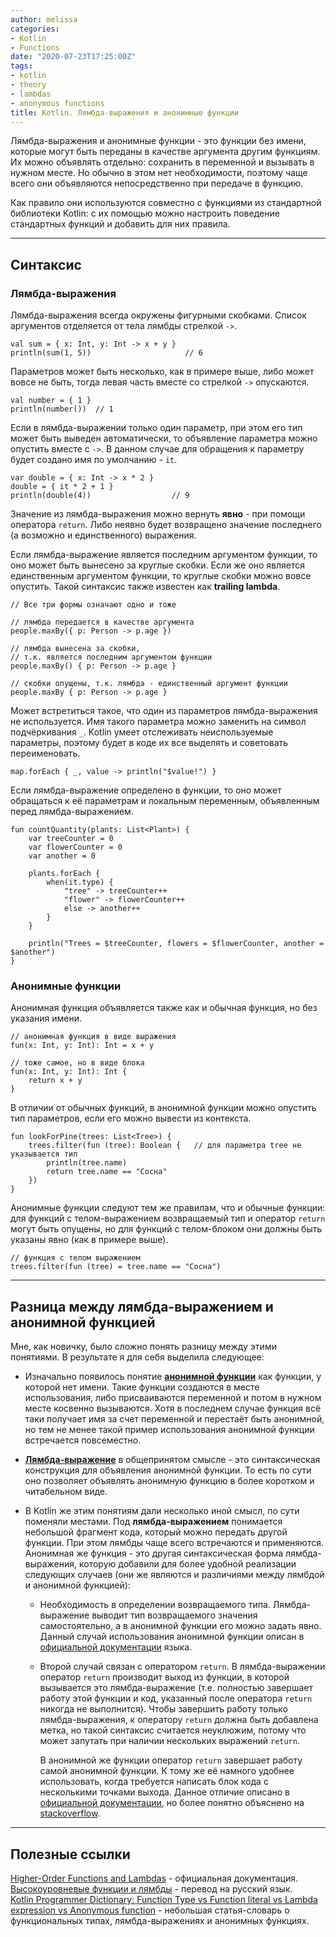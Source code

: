 ```yaml
---
author: melissa
categories:
- Kotlin
- Functions
date: "2020-07-23T17:25:00Z"
tags:
- kotlin
- theory
- lambdas
- anonymous functions
title: Kotlin. Лямбда-выражения и анонимные функции
---
```


Лямбда-выражения и анонимные функции - это функции без имени, которые могут быть переданы в качестве аргумента другим функциям. Их можно объявлять отдельно: сохранить в переменной и вызывать в нужном месте. Но обычно в этом нет необходимости, поэтому чаще всего они объявляются непосредственно при передаче в функцию.

Как правило они используются совместно с функциями из стандартной библиотеки Kotlin: с их помощью можно настроить поведение стандартных функций и добавить для них правила.

***

## Синтаксис

### Лямбда-выражения

Лямбда-выражения всегда окружены фигурными скобками. Список аргументов отделяется от тела лямбды стрелкой `->`.

```
val sum = { x: Int, y: Int -> x + y }
println(sum(1, 5))                     // 6
```

Параметров может быть несколько, как в примере выше, либо может вовсе не быть, тогда левая часть вместе со стрелкой `->` опускаются.

```
val number = { 1 }
println(number())  // 1
```

Если в лямбда-выражении только один параметр, при этом его тип может быть выведен автоматически, то объявление параметра можно опустить вместе с `->`. В данном случае для обращения к параметру будет создано имя по умолчанию - `it`.

```
var double = { x: Int -> x * 2 }
double = { it * 2 + 1 }
println(double(4))                  // 9
```

Значение из лямбда-выражения можно вернуть **явно** - при помощи оператора `return`. Либо неявно будет возвращено значение последнего (а возможно и единственного) выражения.

Если лямбда-выражение является последним аргументом функции, то оно может быть вынесено за круглые скобки. Если же оно является единственным аргументом функции, то круглые скобки можно вовсе опустить. Такой синтаксис также известен как **trailing lambda**.

```
// Все три формы означают одно и тоже

// лямбда передается в качестве аргумента
people.maxBy({ р: Person -> p.age })

// лямбда вынесена за скобки,
// т.к. является последним аргументом функции
people.maxBy() { р: Person -> p.age }

// скобки опущены, т.к. лямбда - единственный аргумент функции
people.maxBy { р: Person -> p.age }
```

Может встретиться такое, что один из параметров лямбда-выражения не используется. Имя такого параметра можно заменить на символ подчёркивания `_`. Kotlin умеет отслеживать неиспользуемые параметры, поэтому будет в коде их все выделять и советовать переименовать.

```
map.forEach { _, value -> println("$value!") }
```

Если лямбда-выражение определено в функции, то оно может обращаться к её параметрам и локальным переменным, объявленным перед лямбда-выражением.

```
fun countQuantity(plants: List<Plant>) {
    var treeCounter = 0
    var flowerCounter = 0
    var another = 0

    plants.forEach {
        when(it.type) {
            "tree" -> treeCounter++
            "flower" -> flowerCounter++
            else -> another++
        }
    }

    println("Trees = $treeCounter, flowers = $flowerCounter, another = $another")
}
```


### Анонимные функции

Анонимная функция объявляется также как и обычная функция, но без указания имени.

```
// анонимная функция в виде выражения
fun(x: Int, y: Int): Int = x + y

// тоже самое, но в виде блока
fun(x: Int, y: Int): Int {
    return x + y
}
```

В отличии от обычных функций, в анонимной функции можно опустить тип параметров, если его можно вывести из контекста.

```
fun lookForPine(trees: List<Tree>) {
    trees.filter(fun (tree): Boolean {   // для параметра tree не указывается тип
        println(tree.name)
        return tree.name == "Сосна"
  	})
}
```

Анонимные функции следуют тем же правилам, что и обычные функции: для функций с телом-выражением возвращаемый тип и оператор `return` могут быть опущены, но для функций с телом-блоком они должны быть указаны явно (как в примере выше).

```
// функция с телом выражением
trees.filter(fun (tree) = tree.name == "Сосна")
```

***

## Разница между лямбда-выражением и анонимной функцией

Мне, как новичку, было сложно понять разницу между этими понятиями. В результате я для себя выделила следующее:
- Изначально появилось понятие [**анонимной функции**](https://ru.wikipedia.org/wiki/%D0%90%D0%BD%D0%BE%D0%BD%D0%B8%D0%BC%D0%BD%D0%B0%D1%8F_%D1%84%D1%83%D0%BD%D0%BA%D1%86%D0%B8%D1%8F "ru.wikipedia.org") как функции, у которой нет имени. Такие функции создаются в месте использования, либо присваиваются переменной и потом в нужном месте косвенно вызываются. Хотя в последнем случае функция всё таки получает имя за счет переменной и перестаёт быть анонимной, но тем не менее такой пример использования анонимной функции встречается повсеместно.  

- [**Лямбда-выражение**](https://ru.wikipedia.org/wiki/%D0%9B%D1%8F%D0%BC%D0%B1%D0%B4%D0%B0-%D0%B2%D1%8B%D1%80%D0%B0%D0%B6%D0%B5%D0%BD%D0%B8%D0%B5 "ru.wikipedia.org") в общепринятом смысле - это синтаксическая конструкция для объявления анонимной функции. То есть по сути оно позволяет объявлять анонимную функцию в более коротком и читабельном виде.

- В Kotlin же этим понятиям дали несколько иной смысл, по сути поменяли местами. Под **лямбда-выражением** понимается небольшой фрагмент кода, который можно передать другой функции. При этом лямбды чаще всего встречаются и применяются. Анонимная же функция - это другая синтаксическая форма лямбда-выражения, которую добавили для более удобной реализации следующих случаев (они же являются и различиями между лямбдой и анонимной функцией):
  - Необходимость в определении возвращаемого типа. Лямбда-выражение выводит тип возвращаемого значения самостоятельно, а в анонимной функции его можно задать явно. Данный случай использования анонимной функции описан в [официальной документации](https://kotlinlang.org/docs/reference/lambdas.html#anonymous-functions "kotlinlang.org") языка.

  - Второй случай связан с оператором `return`. В лямбда-выражении оператор `return` производит выход из функции, в которой вызывается это лямбда-выражение (т.е. полностью завершает работу этой функции и код, указанный после оператора `return` никогда не выполнится). Чтобы завершить работу только лямбда-выражения, к оператору `return` должна быть добавлена метка, но такой синтаксис считается неуклюжим, потому что может запутать при наличии нескольких выражений `return`.

      В анонимной же функции оператор `return` завершает работу самой анонимной функции. К тому же её намного удобнее использовать, когда требуется написать блок кода с несколькими точками выхода. Данное отличие описано в [официальной документации](https://kotlinlang.org/docs/reference/lambdas.html#anonymous-functions), но более понятно объяснено на [stackoverflow](https://stackoverflow.com/a/48112360/13626164 "stackoverflow.com").

***

## Полезные ссылки

[Higher-Order Functions and Lambdas](https://kotlinlang.org/docs/reference/lambdas.html "kotlinlang.org") - официальная документация.  
[Высокоуровневые функции и лямбды](https://kotlinlang.ru/docs/reference/lambdas.html "kotlinlang.ru") - перевод на русский язык.  
[Kotlin Programmer Dictionary: Function Type vs Function literal vs Lambda expression vs Anonymous function](https://blog.kotlin-academy.com/kotlin-programmer-dictionary-function-type-vs-function-literal-vs-lambda-expression-vs-anonymous-edc97e8873e) - небольшая статья-словарь о функциональных типах, лямбда-выражениях и анонимных функциях.
